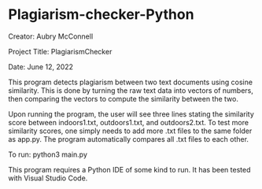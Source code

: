# Plagiarism-checker-Python

Creator: Aubry McConnell

Project Title: PlagiarismChecker

Date: June 12, 2022

This program detects plagiarism between two text documents using cosine similarity. This is done by turning the raw text data into vectors of numbers, then comparing the vectors to compute the similarity between the two.

Upon running the program, the user will see three lines stating the similarity score between indoors1.txt, outdoors1.txt, and outdoors2.txt. To test more similarity scores, one simply needs to add more .txt files to the same folder as app.py. The program automatically compares all .txt files to each other.

To run: python3 main.py

This program requires a Python IDE of some kind to run. It has been tested with Visual Studio Code.